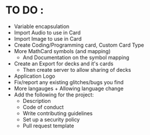 # TO DO :
- Variable encapsulation
- Import Audio to use in Card
- Import Image to use in Card
- Create Coding/Programming card, Custom Card Type
- More MathCard symbols (and mapping)
  - And Documentation on the symbol mapping
- Create an Export for decks and it's cards
  - Then create server to allow sharing of decks
- Application Logo
- Fix/report any existing glitches/bugs you find
- More langauges + Allowing language change
- Add the following for the project:
  - Description 
  - Code of conduct
  - Write contributing guidelines
  - Set up a security policy
  - Pull request template
